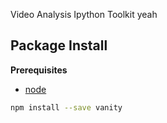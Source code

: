 Video Analysis Ipython Toolkit yeah

Package Install
---------------

**Prerequisites**
- [node](http://nodejs.org/)

```bash
npm install --save vanity
```
